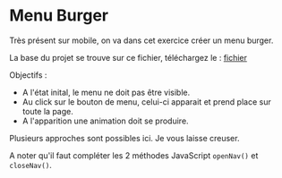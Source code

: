 # Menu Burger

Très présent sur mobile, on va dans cet exercice créer un menu burger.

La base du projet se trouve sur ce fichier, téléchargez le : [fichier](Menu-burger.html)

Objectifs : 
- A l'état inital, le menu ne doit pas être visible.
- Au click sur le bouton de menu, celui-ci apparait et prend place sur toute la page.
- A l'apparition une animation doit se produire.

Plusieurs approches sont possibles ici. Je vous laisse creuser.

A noter qu'il faut compléter les 2 méthodes JavaScript `openNav()` et `closeNav()`.

